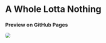 # A Whole Lotta Nothing


### Preview on GitHub Pages

<a href="https://william-cesar.github.io/a-whole-lotta-nothing" target="_blank" rel="noopener"><img src="https://img.shields.io/badge/GitHub-ffffff?style=for-the-badge&logo=github&logoColor=black" style="border-radius:5px;"/></a>